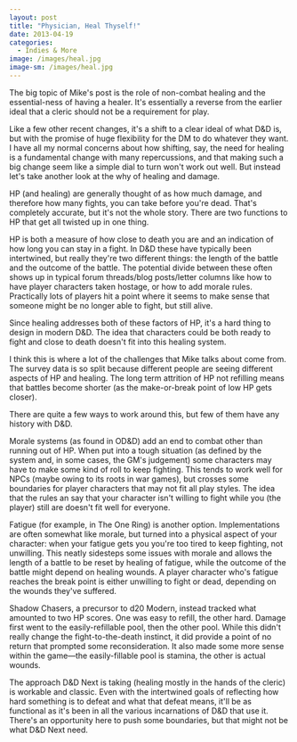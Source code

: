 ```yaml
---
layout: post
title: "Physician, Heal Thyself!"
date: 2013-04-19
categories:
  - Indies & More
image: /images/heal.jpg
image-sm: /images/heal.jpg
---
```

The big topic of Mike's post is the role of non-combat healing and the essential-ness of having a healer. It's essentially a reverse from the earlier ideal that a cleric should not be a requirement for play.

Like a few other recent changes, it's a shift to a clear ideal of what D&D is, but with the promise of huge flexibility for the DM to do whatever they want. I have all my normal concerns about how shifting, say, the need for healing is a fundamental change with many repercussions, and that making such a big change seem like a simple dial to turn won't work out well. But instead let's take another look at the why of healing and damage.

HP (and healing) are generally thought of as how much damage, and therefore how many fights, you can take before you're dead. That's completely accurate, but it's not the whole story. There are two functions to HP that get all twisted up in one thing.

HP is both a measure of how close to death you are and an indication of how long you can stay in a fight. In D&D these have typically been intertwined, but really they're two different things: the length of the battle and the outcome of the battle. The potential divide between these often shows up in typical forum threads/blog posts/letter columns like how to have player characters taken hostage, or how to add morale rules. Practically lots of players hit a point where it seems to make sense that someone might be no longer able to fight, but still alive.

Since healing addresses both of these factors of HP, it's a hard thing to design in modern D&D. The idea that characters could be both ready to fight and close to death doesn't fit into this healing system.

I think this is where a lot of the challenges that Mike talks about come from. The survey data is so split because different people are seeing different aspects of HP and healing. The long term attrition of HP not refilling means that battles become shorter (as the make-or-break point of low HP gets closer).

There are quite a few ways to work around this, but few of them have any history with D&D.

Morale systems (as found in OD&D) add an end to combat other than running out of HP. When put into a tough situation (as defined by the system and, in some cases, the GM's judgement) some characters may have to make some kind of roll to keep fighting. This tends to work well for NPCs (maybe owing to its roots in war games), but crosses some boundaries for player characters that may not fit all play styles. The idea that the rules an say that your character isn't willing to fight while you (the player) still are doesn't fit well for everyone.

Fatigue (for example, in The One Ring) is another option. Implementations are often somewhat like morale, but turned into a physical aspect of your character: when your fatigue gets you you're too tired to keep fighting, not unwilling. This neatly sidesteps some issues with morale and allows the length of a battle to be reset by healing of fatigue, while the outcome of the battle might depend on healing wounds. A player character who's fatigue reaches the break point is either unwilling to fight or dead, depending on the wounds they've suffered.

Shadow Chasers, a precursor to d20 Modern, instead tracked what amounted to two HP scores. One was easy to refill, the other hard. Damage first went to the easily-refillable pool, then the other pool. While this didn't really change the fight-to-the-death instinct, it did provide a point of no return that prompted some reconsideration. It also made some more sense within the game—the easily-fillable pool is stamina, the other is actual wounds.

The approach D&D Next is taking (healing mostly in the hands of the cleric) is workable and classic. Even with the intertwined goals of reflecting how hard something is to defeat and what that defeat means, it'll be as functional as it's been in all the various incarnations of D&D that use it. There's an opportunity here to push some boundaries, but that might not be what D&D Next need.